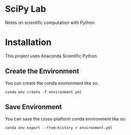 # SciPy Lab
Notes on scientific computation with Python.

# Installation
This project uses Anaconda Scientific Python.

## Create the Environment
You can create the conda environment like so:

    conda env create -f environment.yml

## Save Environment
You can save the cross-platform conda environment like so:

    conda env export --from-history > environment.yml

